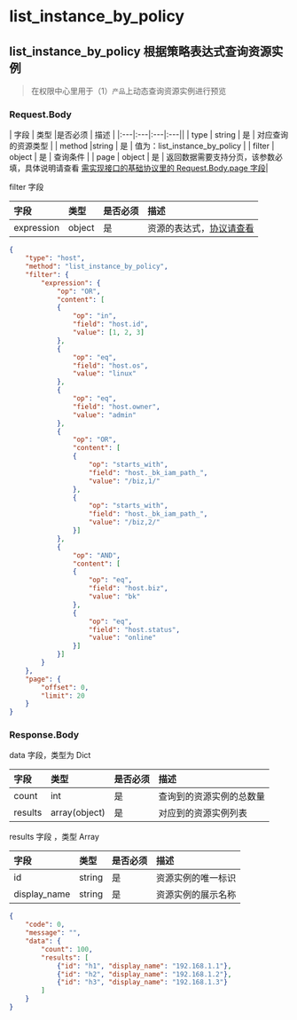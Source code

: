 # list_instance_by_policy 

## list_instance_by_policy 根据策略表达式查询资源实例

> 在权限中心里用于（1）`产品`上动态查询资源实例进行预览

### Request.Body

| 字段 |  类型 |是否必须  | 描述  |
|:---|:---|:---|:---||
| type | string | 是 | 对应查询的资源类型 |
| method |string | 是 | 值为：list_instance_by_policy |
| filter | object | 是 | 查询条件 |
| page | object | 是 | 返回数据需要支持分页，该参数必填，具体说明请查看 [需实现接口的基础协议里的 Request.Body.page 字段](./01-API.md)|

filter 字段

| 字段 |  类型 |是否必须  | 描述  |
|:---|:---|:---|:---|
| expression | object | 是 |  资源的表达式，[协议请查看](../../Expression/01-Schema.md) |


```json
{
    "type": "host",
    "method": "list_instance_by_policy",
    "filter": {
        "expression": {
            "op": "OR",
            "content": [
            {
                "op": "in",
                "field": "host.id",
                "value": [1, 2, 3]
            },
            {
                "op": "eq",
                "field": "host.os",
                "value": "linux"
            },
            {
                "op": "eq",
                "field": "host.owner",
                "value": "admin"
            },
            {
                "op": "OR",
                "content": [
                {
                    "op": "starts_with",
                    "field": "host._bk_iam_path_",
                    "value": "/biz,1/"
                },
                {
                    "op": "starts_with",
                    "field": "host._bk_iam_path_",
                    "value": "/biz,2/"
                }]
            },
            {
                "op": "AND",
                "content": [
                {
                    "op": "eq",
                    "field": "host.biz",
                    "value": "bk"
                },
                {
                    "op": "eq",
                    "field": "host.status",
                    "value": "online"
                }]
            }]
        }
    },
    "page": {
        "offset": 0,
        "limit": 20
    }    
}
```

### Response.Body
data 字段，类型为 Dict

| 字段 |  类型 |是否必须  | 描述  |
|:---|:---|:---|:---|
| count | int | 是 | 查询到的资源实例的总数量 |
| results | array(object) | 是 | 对应到的资源实例列表 |

results 字段 ，类型 Array

| 字段 |  类型 |是否必须  | 描述  |
|:---|:---|:---|:---|
| id | string | 是 | 资源实例的唯一标识 |
| display_name | string | 是 | 资源实例的展示名称 |

```json
{
    "code": 0,
    "message": "",
    "data": {
        "count": 100,
        "results": [
            {"id": "h1", "display_name": "192.168.1.1"},
            {"id": "h2", "display_name": "192.168.1.2"},
            {"id": "h3", "display_name": "192.168.1.3"}
        ]
    }
}
```